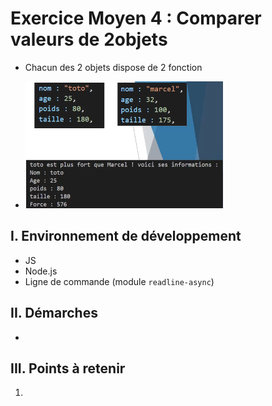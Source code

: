 # Exercice Moyen 4 : Comparer valeurs de 2objets

- Chacun des 2 objets dispose de 2 fonction
  
- ![capture exo3](ex4.png)

## I. Environnement de développement

* JS
* Node.js
* Ligne de commande (module `readline-async`)

## II. Démarches
- 


## III. Points à retenir

1. 